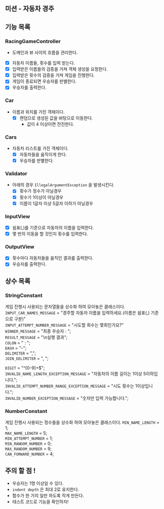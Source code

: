 ## 미션 - 자동차 경주
## 기능 목록
### RacingGameController
- 도메인과 뷰 사이의 흐름을 관리한다.
- [x] 자동차 이름들, 횟수를 입력 받는다.
- [x] 입력받은 이름들의 검증을 거쳐 객체 생성을 요청한다.
- [x] 입력받은 횟수의 검증을 거쳐 게임을 진행한다.
- [x] 게임이 종료되면 우승자를 판별한다.
- [x] 우승자를 출력한다.
### Car
- 이름과 위치를 가진 객체이다.
  - [x] 랜덤으로 생성된 값을 바탕으로 이동한다.
    - 값이 4 이상이면 전진한다.
### Cars
- 자동차 리스트를 가진 객체이다.
  - [x] 자동차들을 움직이게 한다.
  - [x] 우승자를 판별한다.
### Validator
- 아래의 경우 `IllegalArgumentException` 을 발생시킨다.
  - [x] 횟수가 정수가 아닐경우
  - [x] 횟수가 1이상이 아닐경우
  - [x] 이름이 1글자 이상 5글자 이하가 아닐경우
### InputView
- [x] 쉼표(,)를 기준으로 자동차의 이름을 입력한다.
- [x] 몇 번의 이동을 할 것인지 횟수를 입력한다.
### OutputView
- [x] 횟수마다 자동차들을 움직인 결과를 출력한다.
- [x] 우승자를 출력한다.

## 상수 목록
### StringConstant
게임 진행시 사용되는 문자열들을 상수화 하여 모아놓은 클래스이다.   
`INPUT_CAR_NAMES_MESSAGE` = "경주할 자동차 이름을 입력하세요.(이름은 쉼표(,) 기준으로 구분)"   
`INPUT_ATTEMPT_NUMBER_MESSAGE` = "시도할 회수는 몇회인가요?"   
`WINNER_MESSAGE` = "최종 우승자 : ";   
`RESULT_MESSAGE` = "\n실행 결과";   
`COLON` = " : ";   
`DASH` = "-";   
`DELIMITER` = ",";   
`JOIN_DELIMITER` = ", ";   

`DIGIT` = "^[0-9]+$";  
`INVALID_NAME_LENGTH_EXCEPTION_MESSAGE` = "자동차의 이름 길이는 1이상 5이하입니다.";   
`INVALID_ATTEMPT_NUMBER_RANGE_EXCEPTION_MESSAGE` = "시도 횟수는 1이상입니다.";   
`INVALID_NUMBER_EXCEPTION_MESSAGE` = "숫자만 입력 가능합니다.";   
### NumberConstant
게임 진행시 사용되는 정수들을 상수화 하여 모아놓은 클래스이다.
`MIN_NAME_LENGTH` = 1;   
`MAX_NAME_LENGTH` = 5;   
`MIN_ATTEMPT_NUMBER` = 1;   
`MIN_RANDOM_NUMBER` = 0;   
`MAX_RANDOM_NUMBER` = 9;   
`CAN_FORWARD_NUMBER` = 4;   

## 주의 할 점 !
- 우승자는 1명 이상일 수 있다.
- `indent depth` 은 최대 2로 유지한다.
- 함수가 한 가지 일만 하도록 작게 만든다.
- 테스트 코드로 기능을 확인하자!